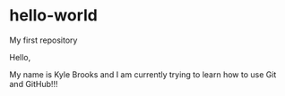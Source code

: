 # hello-world
My first repository

Hello, 

My name is Kyle Brooks and I am currently trying to learn how to use Git and GitHub!!!
